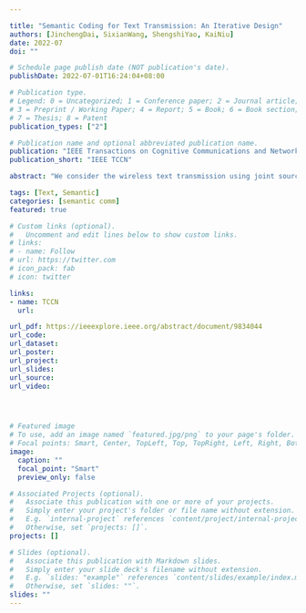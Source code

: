 ```yaml
---

title: "Semantic Coding for Text Transmission: An Iterative Design"
authors: [JinchengDai, SixianWang, ShengshiYao, KaiNiu]
date: 2022-07
doi: ""

# Schedule page publish date (NOT publication's date).
publishDate: 2022-07-01T16:24:04+08:00

# Publication type.
# Legend: 0 = Uncategorized; 1 = Conference paper; 2 = Journal article;
# 3 = Preprint / Working Paper; 4 = Report; 5 = Book; 6 = Book section;
# 7 = Thesis; 8 = Patent
publication_types: ["2"]

# Publication name and optional abbreviated publication name.
publication: "IEEE Transactions on Cognitive Communications and Networking"
publication_short: "IEEE TCCN"

abstract: "We consider the wireless text transmission using joint source-channel coding (JSCC). Classical source coding only considers the syntactic information based on probabilistic models, ignoring the meaning of source messages. Neural network based joint source and channel coders handle the source semantic information more efficiently. However, existing semantic transmission using end-to-end neural networks do not generalize well under varying channel conditions. To tackle this, we propose a semi-neural framework with an iterative architecture, named iterative semantic JSCC (IS-JSCC). Specifically, at each iteration, the remaining semantics is extracted from the intermediate decoded text and is then used as a priori information for the channel decoder in the next iteration. Instead of reconstructing text explicitly, we synthesize the semantics of candidate words in the embedding space, weighted by their posterior probability. This soft semantic synthesis alleviates the error propagation and reduces the complexity of iterative decoding as well. Results show that compared to full-neural designs, the proposed framework can improve the quality of text reconstruction by joint iterative decoding and exhibit better robustness over wireless channels. "

tags: [Text, Semantic]
categories: [semantic comm]
featured: true

# Custom links (optional).
#   Uncomment and edit lines below to show custom links.
# links:
# - name: Follow
# url: https://twitter.com
# icon_pack: fab
# icon: twitter

links:
- name: TCCN
  url:

url_pdf: https://ieeexplore.ieee.org/abstract/document/9834044
url_code: 
url_dataset:
url_poster:
url_project: 
url_slides:
url_source: 
url_video:




# Featured image
# To use, add an image named `featured.jpg/png` to your page's folder. 
# Focal points: Smart, Center, TopLeft, Top, TopRight, Left, Right, BottomLeft, Bottom, BottomRight.
image:
  caption: ""
  focal_point: "Smart"
  preview_only: false

# Associated Projects (optional).
#   Associate this publication with one or more of your projects.
#   Simply enter your project's folder or file name without extension.
#   E.g. `internal-project` references `content/project/internal-project/index.md`.
#   Otherwise, set `projects: []`.
projects: []

# Slides (optional).
#   Associate this publication with Markdown slides.
#   Simply enter your slide deck's filename without extension.
#   E.g. `slides: "example"` references `content/slides/example/index.md`.
#   Otherwise, set `slides: ""`.
slides: ""
---
```

